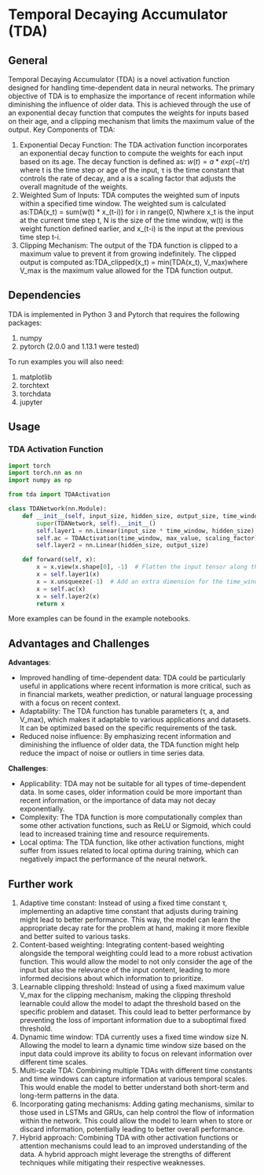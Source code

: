 # Temporal Decaying Accumulator (TDA)

## General

Temporal Decaying Accumulator (TDA) is a novel activation function designed for handling time-dependent data in neural networks. The primary objective of TDA is to emphasize the importance of recent information while diminishing the influence of older data. This is achieved through the use of an exponential decay function that computes the weights for inputs based on their age, and a clipping mechanism that limits the maximum value of the output.
Key Components of TDA:

1. Exponential Decay Function: The TDA activation function incorporates an exponential decay function to compute the weights for each input based on its age. The decay function is defined as: $w(t) = a * exp(-t / τ)$ where t is the time step or age of the input, τ is the time constant that controls the rate of decay, and a is a scaling factor that adjusts the overall magnitude of the weights.
2. Weighted Sum of Inputs: TDA computes the weighted sum of inputs within a specified time window. The weighted sum is calculated as:TDA(x_t) = sum(w(t) * x_(t-i)) for i in range(0, N)where x_t is the input at the current time step t, N is the size of the time window, w(t) is the weight function defined earlier, and x_(t-i) is the input at the previous time step t-i.
3. Clipping Mechanism: The output of the TDA function is clipped to a maximum value to prevent it from growing indefinitely. The clipped output is computed as:TDA_clipped(x_t) = min(TDA(x_t), V_max)where V_max is the maximum value allowed for the TDA function output.

## Dependencies

TDA is implemented in Python 3 and Pytorch that requires the following packages:

1. numpy
2. pytorch (2.0.0 and 1.13.1 were tested)

To run examples you will also need:

1. matplotlib
2. torchtext
3. torchdata
4. jupyter

## Usage

### TDA Activation Function

```python
import torch
import torch.nn as nn
import numpy as np

from tda import TDAActivation

class TDANetwork(nn.Module):
    def __init__(self, input_size, hidden_size, output_size, time_window, max_value, scaling_factor):
        super(TDANetwork, self).__init__()
        self.layer1 = nn.Linear(input_size * time_window, hidden_size)
        self.ac = TDAActivation(time_window, max_value, scaling_factor)
        self.layer2 = nn.Linear(hidden_size, output_size)

    def forward(self, x):
        x = x.view(x.shape[0], -1)  # Flatten the input tensor along the time_window dimension
        x = self.layer1(x)
        x = x.unsqueeze(-1)  # Add an extra dimension for the time_window
        x = self.ac(x)
        x = self.layer2(x)
        return x
```

More examples can be found in the example notebooks.

## Advantages and Challenges

**Advantages**:

- Improved handling of time-dependent data: TDA could be particularly useful in applications where recent information is more critical, such as in financial markets, weather prediction, or natural language processing with a focus on recent context.
- Adaptability: The TDA function has tunable parameters (τ, a, and V_max), which makes it adaptable to various applications and datasets. It can be optimized based on the specific requirements of the task.
- Reduced noise influence: By emphasizing recent information and diminishing the influence of older data, the TDA function might help reduce the impact of noise or outliers in time series data.

**Challenges**:

- Applicability: TDA may not be suitable for all types of time-dependent data. In some cases, older information could be more important than recent information, or the importance of data may not decay exponentially.
- Complexity: The TDA function is more computationally complex than some other activation functions, such as ReLU or Sigmoid, which could lead to increased training time and resource requirements.
- Local optima: The TDA function, like other activation functions, might suffer from issues related to local optima during training, which can negatively impact the performance of the neural network.

## Further work

1. Adaptive time constant: Instead of using a fixed time constant τ, implementing an adaptive time constant that adjusts during training might lead to better performance. This way, the model can learn the appropriate decay rate for the problem at hand, making it more flexible and better suited to various tasks.
2. Content-based weighting: Integrating content-based weighting alongside the temporal weighting could lead to a more robust activation function. This would allow the model to not only consider the age of the input but also the relevance of the input content, leading to more informed decisions about which information to prioritize.
3. Learnable clipping threshold: Instead of using a fixed maximum value V_max for the clipping mechanism, making the clipping threshold learnable could allow the model to adapt the threshold based on the specific problem and dataset. This could lead to better performance by preventing the loss of important information due to a suboptimal fixed threshold.
4. Dynamic time window: TDA currently uses a fixed time window size N. Allowing the model to learn a dynamic time window size based on the input data could improve its ability to focus on relevant information over different time scales.
5. Multi-scale TDA: Combining multiple TDAs with different time constants and time windows can capture information at various temporal scales. This would enable the model to better understand both short-term and long-term patterns in the data.
6. Incorporating gating mechanisms: Adding gating mechanisms, similar to those used in LSTMs and GRUs, can help control the flow of information within the network. This could allow the model to learn when to store or discard information, potentially leading to better overall performance.
7. Hybrid approach: Combining TDA with other activation functions or attention mechanisms could lead to an improved understanding of the data. A hybrid approach might leverage the strengths of different techniques while mitigating their respective weaknesses.

